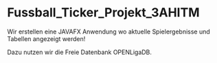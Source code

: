 # Fussball_Ticker_Projekt_3AHITM


Wir erstellen eine JAVAFX Anwendung wo aktuelle Spielergebnisse und Tabellen angezeigt werden!

Dazu nutzen wir die Freie Datenbank OPENLigaDB.
